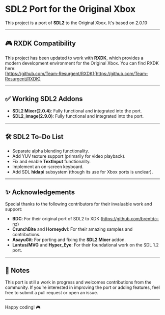 # SDL2 Port for the Original Xbox

This project is a port of **SDL2** to the Original Xbox. It's based on 2.0.10

---

## 🎮 RXDK Compatibility

This project has been updated to work with **RXDK**, which provides a modern development environment for the Original Xbox. You can find RXDK here:  
[https://github.com/Team-Resurgent/RXDK](https://github.com/Team-Resurgent/RXDK)

---

## ✅ Working SDL2 Addons

- **SDL2 Mixer(2.0.4)**: Fully functional and integrated into the port.
- **SDL2_image(2.9.0)**: Fully functional and integrated into the port.

---

## 🛠 SDL2 To-Do List

- Separate alpha blending functionality.
- Add YUV texture support (primarily for video playback).
- Fix and enable **TextInput** functionality.
- Implement an on-screen keyboard.
- Add SDL **hidapi** subsystem (though its use for Xbox ports is unclear).

---

## ✨ Acknowledgements

Special thanks to the following contributors for their invaluable work and support:

- **BDC**: For their  original port of SDL2 to XDK (https://github.com/brentdc-nz)
- **CrunchBite** and **Horneydvl**: For their amazing samples and contributions.
- **AsayuGit**: For porting and fixing the **SDL2 Mixer** addon.
- **Lantus/MVG** and **Hyper_Eye**: For their foundational work on the SDL 1.2 port.

---

## 📜 Notes

This port is still a work in progress and welcomes contributions from the community. If you’re interested in improving the port or adding features, feel free to submit a pull request or open an issue.

---

Happy coding! 🎮
